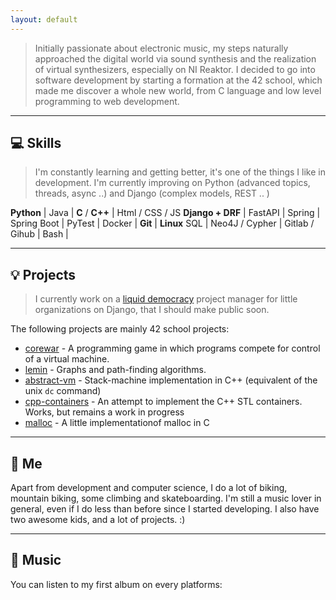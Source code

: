 ```yaml
---
layout: default
---
```


> Initially passionate about electronic music, my steps naturally approached the digital world via sound synthesis and the realization of virtual synthesizers, especially on NI Reaktor.
I decided to go into software development by starting a formation at the 42 school, which made me discover a whole new world, from C language and low level programming to web development.

-----
## 💻 Skills 

>I'm constantly learning and getting better, it's one of the things I like in development.
I'm currently improving on Python (advanced topics, threads, async ..) and Django (complex models, REST .. )

**Python**  | Java | **C** / **C++** | Html / CSS / JS
**Django + DRF** | FastAPI  | Spring | Spring Boot |
PyTest | Docker | **Git** | **Linux** 
SQL | Neo4J / Cypher | Gitlab / Gihub | Bash |

------
## 💡 Projects

> I currently work on a [liquid democracy](https://en.wikipedia.org/wiki/Liquid_democracy) project manager for little organizations on Django, that I should make public soon.

The following projects are mainly 42 school projects:
 
 - [corewar](https://gitlab.com/rcepre/corewar) - A programming game in which programs compete for control of a virtual machine.
 - [lemin](https://gitlab.com/rcepre/lemin) - Graphs and path-finding algorithms.
 - [abstract-vm](https://gitlab.com/rcepre/abstract-vm) - Stack-machine implementation in C++ (equivalent of the unix `dc` command) 
 - [cpp-containers](https://gitlab.com/rcepre/cpp_containers) - An attempt to implement the C++ STL containers. Works, but remains a work in progress
 - [malloc](https://gitlab.com/rcepre/malloc) - A little implementationof malloc in C

---
## 👤 Me

Apart from development and computer science, I do a lot of biking, mountain biking, some climbing and skateboarding. I'm still a music lover in general, even if I do less than before since I started developing.
I also have two awesome kids, and a lot of projects. :)

---
## 🎹 Music

You can listen to my first album on every platforms: 



